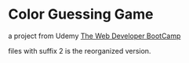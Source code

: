 # Color Guessing Game

a project from Udemy [The Web Developer BootCamp](https://www.udemy.com/the-web-developer-bootcamp/)

files with suffix 2 is the reorganized version.